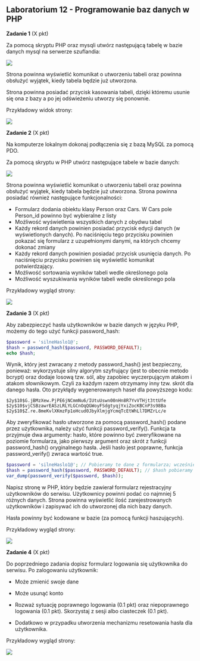 ## Laboratorium 12 - Programowanie baz danych w PHP
**Zadanie 1** (X pkt)

Za pomocą skryptu PHP oraz mysqli utwórz następującą tabelę w bazie danych mysql na serwerze szuflandia:

[![](assets/img_2.png)](assets/img_2.png)

Strona powinna wyświetlić komunikat o utworzeniu tabeli oraz powinna obsłużyć wyjątek, kiedy tabela będzie już utworzona.

Strona powinna posiadać przycisk kasowania tabeli, dzięki któremu usunie się ona z bazy a po jej odświeżeniu utworzy się ponownie.

Przykładowy widok strony:

[![](assets/img_3.png)](assets/img_3.png)

**Zadanie 2** (X pkt)

Na komputerze lokalnym dokonaj podłączenia się z bazą MySQL za pomocą PDO.

Za pomocą skryptu w PHP utwórz następujące tabele w bazie danych:

[![](assets/img_4.png)](assets/img_4.png)

Strona powinna wyświetlić komunikat o utworzeniu tabeli oraz powinna obsłużyć wyjątek, kiedy tabela będzie już utworzona. Strona powinna posiadać również następujące funkcjonalności:

- Formularz dodania obiektu klasy Person oraz Cars. W Cars pole Person_id powinno być wybieralne z listy
- Możliwość wyświetlenia wszystkich danych z obydwu tabel
- Każdy rekord danych powinien posiadać przycisk edycji danych (w wyświetlonych danych). Po naciśnięciu tego przycisku powinien pokazać się formularz z uzupełnionymi danymi, na których chcemy dokonać zmiany
- Każdy rekord danych powinien posiadać przycisk usunięcia danych. Po naciśnięciu przycisku powinien się wyświetlić komunikat potwierdzający.
- Możliwość sortowania wyników tabeli wedle określonego pola
- Możliwość wyszukiwania wyników tabeli wedle określonego pola

Przykładowy wygląd strony:

[![](assets/img_5.png)](assets/img_5.png)

**Zadanie 3** (X pkt)

Aby zabezpieczyć hasła użytkowników w bazie danych w języku PHP, możemy do tego użyć funkcji password_hash:

```php
$password = 'silneHaslo1@';
$hash = password_hash($password, PASSWORD_DEFAULT);
echo $hash;
```
Wynik, który jest zwracany z metody password_hash() jest bezpieczny, ponieważ: wykorzystuje ‎‎silny algorytm szyfrujący (jest to obecnie metodo bcrypt) oraz dodaje ‎‎losową tzw. sól,‎‎ aby zapobiec wyczerpującym atakom i atakom słownikowym.‎ Czyli za każdym razem otrzymamy inny tzw. skrót dla danego hasła. Oto przykłądy wygenerowanych haseł dla powyższego kodu: 

```
$2y$10$G.jBMzXew.PjPE6jNCmmNu6/IUtuUswn00nHn8R7YvVTHjt3ttUfe
$2y$10$vjCSBzawrEASzLRLYLGCnOqQGWoyFSdgtyqjYxiZocKBCnP3s98Ba
$2y$10$Z.re.8meKvlXKmzFp1oHcud0JbyXlmjgYcmqTcEtWhLl7DMZrLc/e
```

Aby zweryfikować hasło utworzone za pomocą password_hash() podane przez użytkownika, należy użyć funkcji ‎‎password_verify().‎ Funkcja ta przyjmuje dwa argumenty:‎ ‎hasło, które powinno być zweryfikowane na poziomie formularza, jako pierwszy argument‎ oraz ‎skrót z funkcji ‎‎password_hash()‎‎ oryginalnego hasła. ‎Jeśli hasło jest poprawne, ‎‎funkcja password_verify()‎‎ zwraca wartość ‎‎true‎‎.‎

```php
$password = 'silneHaslo1@'; // Pobieramy te dane z formularza; wcześniej sprawdzamy poprawną formę
$hash = password_hash($password, PASSWORD_DEFAULT); // $hash pobieramy z bazy danych
var_dump(password_verify($password, $hash));
```

Napisz stronę w PHP, który będzie zawierał formularz rejestracyjny użytkowników do serwisu. Użytkownicy powinni podać co najmniej 5 różnych danych. Strona powinna wyświetlić ilość zarejestrowanych użytkowników i zapisywać ich do utworzonej dla nich bazy danych.

Hasła powinny być kodowane w bazie (za pomocą funkcji haszujących). 

Przykładowy wygląd strony: 

[![](assets/img_6.png)](assets/img_6.png)

**Zadanie 4** (X pkt)

Do poprzedniego zadania dopisz formularz logowania się użytkownika do serwisu. Po zalogowaniu użytkownik:

- Może zmienić swoje dane
- Może usunąć konto
- Rozważ sytuację poprawnego logowania (0.1 pkt) oraz niepoprawnego logowania (0.1 pkt). Skorzystaj z sesji albo ciasteczek (0.1 pkt).

- Dodatkowo w przypadku utworzenia mechanizmu resetowania hasła dla użytkownika.

Przykładowy wygląd strony: 

[![](assets/img_7.png)](assets/img_7.png)